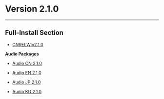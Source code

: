 # Version 2.1.0

----

## Full-Install Section

- [CNRELWin2.1.0](https://autopatchcn.yuanshen.com/client_app/pc_mihoyo/20210901_859f700f6ec7a8a3/YuanShen_2.1.0.zip)

**Audio Packages**

- [Audio CN 2.1.0](https://autopatchcn.yuanshen.com/client_app/pc_mihoyo/20210901_859f700f6ec7a8a3/Audio_Chinese_2.1.0.zip)

- [Audio EN 2.1.0](https://autopatchcn.yuanshen.com/client_app/pc_mihoyo/20210901_859f700f6ec7a8a3/Audio_English(US)_2.1.0.zip)

- [Audio JP 2.1.0](https://autopatchcn.yuanshen.com/client_app/pc_mihoyo/20210901_859f700f6ec7a8a3/Audio_Japanese_2.1.0.zip)

- [Audio KO 2.1.0](https://autopatchcn.yuanshen.com/client_app/pc_mihoyo/20210901_859f700f6ec7a8a3/Audio_Korean_2.1.0.zip)
